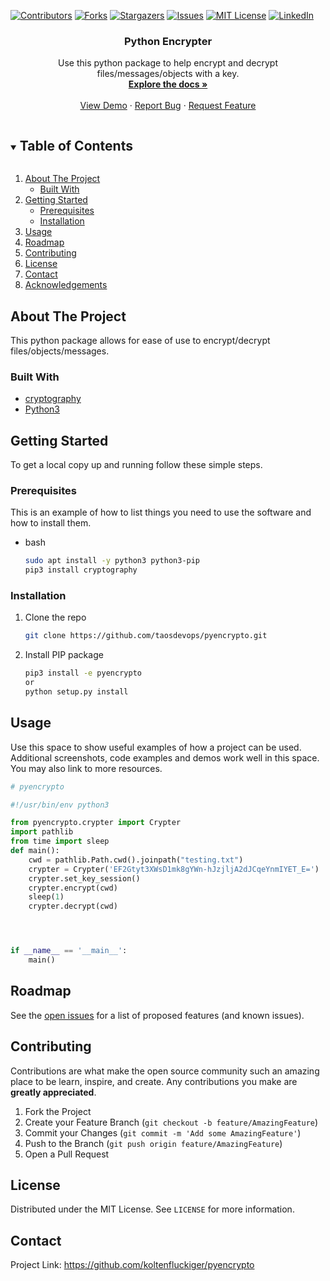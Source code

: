 <!-- PROJECT SHIELDS -->

<!--
*** I'm using markdown "reference style" links for readability.
*** Reference links are enclosed in brackets [ ] instead of parentheses ( ).
*** See the bottom of this document for the declaration of the reference variables
*** for contributors-url, forks-url, etc. This is an optional, concise syntax you may use.
*** https://www.markdownguide.org/basic-syntax/#reference-style-links
-->

[![Contributors][contributors-shield]][contributors-url]
[![Forks][forks-shield]][forks-url]
[![Stargazers][stars-shield]][stars-url]
[![Issues][issues-shield]][issues-url]
[![MIT License][license-shield]][license-url]
[![LinkedIn][linkedin-shield]][linkedin-url]

  <h3 align="center">Python Encrypter</h3>

  <p align="center">
    Use this python package to help encrypt and decrypt files/messages/objects with a key.
    <br />
    <a href="https://github.com/koltenfluckiger/pyencrypto"><strong>Explore the docs »</strong></a>
    <br />
    <br />
    <a href="https://github.com/koltenfluckiger/pyencrypto">View Demo</a>
    ·
    <a href="https://github.com/koltenfluckiger/pyencrypto/issues">Report Bug</a>
    ·
    <a href="https://github.com/koltenfluckiger/pyencrypto/issues">Request Feature</a>
  </p>
</p>

<!-- TABLE OF CONTENTS -->

<details open="open">
  <summary><h2 style="display: inline-block">Table of Contents</h2></summary>
  <ol>
    <li>
      <a href="#about-the-project">About The Project</a>
      <ul>
        <li><a href="#built-with">Built With</a></li>
      </ul>
    </li>
    <li>
      <a href="#getting-started">Getting Started</a>
      <ul>
        <li><a href="#prerequisites">Prerequisites</a></li>
        <li><a href="#installation">Installation</a></li>
      </ul>
    </li>
    <li><a href="#usage">Usage</a></li>
    <li><a href="#roadmap">Roadmap</a></li>
    <li><a href="#contributing">Contributing</a></li>
    <li><a href="#license">License</a></li>
    <li><a href="#contact">Contact</a></li>
    <li><a href="#acknowledgements">Acknowledgements</a></li>
  </ol>
</details>

<!-- ABOUT THE PROJECT -->

## About The Project

This python package allows for ease of use to encrypt/decrypt files/objects/messages.

### Built With

-   [cryptography](https://pypi.org/project/cryptography/)
-   [Python3](https://www.python.org/)

<!-- GETTING STARTED -->

## Getting Started

To get a local copy up and running follow these simple steps.

### Prerequisites

This is an example of how to list things you need to use the software and how to install them.

-   bash
    ```sh
    sudo apt install -y python3 python3-pip
    pip3 install cryptography
    ```

### Installation

1.  Clone the repo
    ```sh
    git clone https://github.com/taosdevops/pyencrypto.git
    ```
2.  Install PIP package
    ```sh
    pip3 install -e pyencrypto
    or
    python setup.py install
    ```

<!-- USAGE EXAMPLES -->

## Usage

Use this space to show useful examples of how a project can be used. Additional screenshots, code examples and demos work well in this space. You may also link to more resources.


```python
# pyencrypto

#!/usr/bin/env python3

from pyencrypto.crypter import Crypter
import pathlib
from time import sleep
def main():
    cwd = pathlib.Path.cwd().joinpath("testing.txt")
    crypter = Crypter('EF2Gtyt3XWsD1mk8gYWn-hJzjljA2dJCqeYnmIYET_E=')
    crypter.set_key_session()
    crypter.encrypt(cwd)
    sleep(1)
    crypter.decrypt(cwd)




if __name__ == '__main__':
    main()
```


<!-- ROADMAP -->

## Roadmap

See the [open issues](https://github.com/koltenfluckiger/pyencrypto/issues) for a list of proposed features (and known issues).

<!-- CONTRIBUTING -->

## Contributing

Contributions are what make the open source community such an amazing place to be learn, inspire, and create. Any contributions you make are **greatly appreciated**.

1.  Fork the Project
2.  Create your Feature Branch (`git checkout -b feature/AmazingFeature`)
3.  Commit your Changes (`git commit -m 'Add some AmazingFeature'`)
4.  Push to the Branch (`git push origin feature/AmazingFeature`)
5.  Open a Pull Request

<!-- LICENSE -->

## License

Distributed under the MIT License. See `LICENSE` for more information.

<!-- CONTACT -->

## Contact

Project Link: <https://github.com/koltenfluckiger/pyencrypto>

<!-- MARKDOWN LINKS & IMAGES -->

<!-- https://www.markdownguide.org/basic-syntax/#reference-style-links -->

[contributors-shield]: https://img.shields.io/github/contributors/koltenfluckiger/repo.svg?style=for-the-badge

[contributors-url]: https://github.com/koltenfluckiger/pyencrypto/graphs/contributors

[forks-shield]: https://img.shields.io/github/forks/koltenfluckiger/repo.svg?style=for-the-badge

[forks-url]: https://github.com/koltenfluckiger/pyencrypto/network/members

[stars-shield]: https://img.shields.io/github/stars/koltenfluckiger/repo.svg?style=for-the-badge

[stars-url]: https://github.com/koltenfluckiger/pyencrypto/stargazers

[issues-shield]: https://img.shields.io/github/issues/koltenfluckiger/repo.svg?style=for-the-badge

[issues-url]: https://github.com/koltenfluckiger/pyencrypto/issues

[license-shield]: https://img.shields.io/github/license/koltenfluckiger/repo.svg?style=for-the-badge

[license-url]: https://github.com/koltenfluckiger/pyencrypto/blob/master/LICENSE.txt

[linkedin-shield]: https://img.shields.io/badge/-LinkedIn-black.svg?style=for-the-badge&logo=linkedin&colorB=555

[linkedin-url]: https://linkedin.com/in/koltenfluckiger
